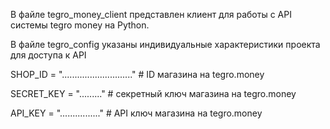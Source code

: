 В файле tegro_money_client представлен клиент для работы с API системы tegro money на Python.

В файле tegro_config указаны индивидуальные характеристики проекта для доступа к API

SHOP_ID = "............................" # ID магазина на tegro.money

SECRET_KEY = "........." # секретный ключ магазина на tegro.money

API_KEY = "................" # API ключ магазина на tegro.money
